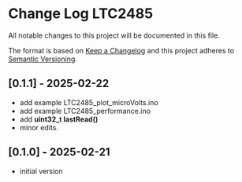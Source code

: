 # Change Log LTC2485

All notable changes to this project will be documented in this file.

The format is based on [Keep a Changelog](http://keepachangelog.com/)
and this project adheres to [Semantic Versioning](http://semver.org/).


## [0.1.1] - 2025-02-22
- add example LTC2485_plot_microVolts.ino
- add example LTC2485_performance.ino
- add **uint32_t lastRead()**
- minor edits.

## [0.1.0] - 2025-02-21
- initial version


